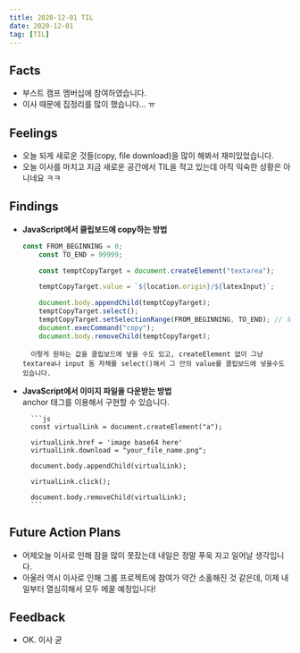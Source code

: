 ```yaml
---
title: 2020-12-01 TIL
date: 2020-12-01
tag: [TIL]
---
```


## Facts

- 부스트 캠프 멤버십에 참여하였습니다.
- 이사 때문에 집정리를 많이 했습니다... ㅠ

## Feelings

- 오늘 되게 새로운 것들(copy, file download)을 많이 해봐서 재미있었습니다.
- 오늘 이사를 마치고 지금 새로운 공간에서 TIL을 적고 있는데 아직 익숙한 상황은 아니네요 ㅋㅋ

## Findings

- **JavaScript에서 클립보드에 copy하는 방법**  

    ```js
    const FROM_BEGINNING = 0;
		const TO_END = 99999;

		const temptCopyTarget = document.createElement("textarea");

		temptCopyTarget.value = `${location.origin}/${latexInput}`;

		document.body.appendChild(temptCopyTarget);
		temptCopyTarget.select();
		temptCopyTarget.setSelectionRange(FROM_BEGINNING, TO_END); // 모바일 환경에서 필요한 로직입니다
		document.execCommand("copy");
		document.body.removeChild(temptCopyTarget);
    ```

		이렇게 원하는 값을 클립보드에 넣을 수도 있고, createElement 없이 그냥 textarea나 input 돔 자체를 select()해서 그 안의 value를 클립보드에 넣을수도 있습니다.

- **JavaScript에서 이미지 파일을 다운받는 방법**  
	anchor 태그를 이용해서 구현할 수 있습니다.

		```js
		const virtualLink = document.createElement("a");

		virtualLink.href = 'image base64 here'
		virtualLink.download = "your_file_name.png";

		document.body.appendChild(virtualLink);
		
		virtualLink.click();
		
		document.body.removeChild(virtualLink);
		```

## Future Action Plans

- 어제오늘 이사로 인해 잠을 많이 못잤는데 내일은 정말 푸욱 자고 일어날 생각입니다.
- 아울러 역시 이사로 인해 그룹 프로젝트에 참여가 약간 소홀해진 것 같은데, 이제 내일부터 열심히해서 모두 메꿀 예정입니다!

## Feedback

- OK. 이사 굳
